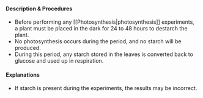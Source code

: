 #### Description & Procedures
- Before performing any [[Photosynthesis|photosynthesis]] experiments, a plant must be placed in the dark for 24 to 48 hours to destarch the plant.
- No photosynthesis occurs during the period, and no starch will be produced.
- During this period, any starch stored in the leaves is converted back to glucose and used up in respiration.

#### Explanations
- If starch is present during the experiments, the results may be incorrect.
